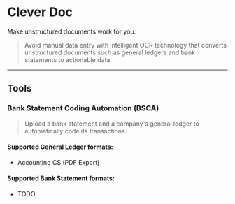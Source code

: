 # Clever Doc

Make unstructured documents work for you.

> Avoid manual data entry with intelligent OCR technology that converts unstructured documents such as general ledgers and bank statements to actionable data.

---

## Tools

### Bank Statement Coding Automation (BSCA)

> Upload a bank statement and a company's general ledger to automatically code its transactions.

#### Supported General Ledger formats:

- Accounting CS (PDF Export)

#### Supported Bank Statement formats:

- TODO
